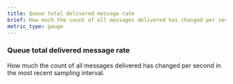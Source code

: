 ```yaml
---
title: Queue total delivered message rate
brief: How much the count of all messages delivered has changed per second in the most recent sampling interval.
metric_type: gauge
---
```

### Queue total delivered message rate

How much the count of all messages delivered has changed per second in the most recent sampling interval.
